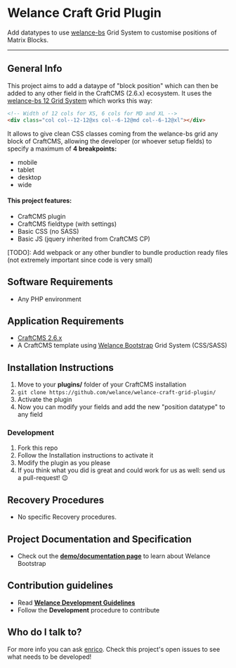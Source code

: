 # Welance Craft Grid Plugin
Add datatypes to use [welance-bs](https://github.com/welance/welance-bs) Grid System to customise positions of Matrix Blocks.

- - -

## General Info

This project aims to add a dataype of "block position" which can then be added to any other field in the CraftCMS (2.6.x) ecosystem.
It uses the [welance-bs 12 Grid System](https://github.com/welance/welance-bs/tree/master/src/sass/welanstrap/layout) which works this way:
```html
<!-- Width of 12 cols for XS, 6 cols for MD and XL -->
<div class="col col--12-12@xs col--6-12@md col--6-12@xl"></div>
```
It allows to give clean CSS classes coming from the welance-bs grid any block of CraftCMS, allowing the developer (or whoever setup fields) to specify a maximum of **4 breakpoints:**
* mobile
* tablet
* desktop
* wide

#### This project features:
* CraftCMS plugin
* CraftCMS fieldtype (with settings)
* Basic CSS (no SASS)
* Basic JS (jquery inherited from CraftCMS CP)

[TODO]: Add webpack or any other bundler to bundle production ready files (not extremely important since code is very small)


## Software Requirements
* Any PHP environment

## Application Requirements

* [CraftCMS 2.6.x](https://craftcms.com/)
* A CraftCMS template using [Welance Bootstrap](https://www.npmjs.com/package/@welance/welance-bs) Grid System (CSS/SASS)

## Installation Instructions

1. Move to your **plugins/** folder of your CraftCMS installation
2. `git clone https://github.com/welance/welance-craft-grid-plugin/`
3. Activate the plugin
4. Now you can modify your fields and add the new "position datatype" to any field

### Development

1. Fork this repo
2. Follow the Installation instructions to activate it
3. Modify the plugin as you please
4. If you think what you did is great and could work for us as well: send us a pull-request! :wink:

## Recovery Procedures
* No specific Recovery procedures.

## Project Documentation and Specification
* Check out the **[demo/documentation page](https://welance.github.io/welance-bs/)** to learn about Welance Bootstrap

## Contribution guidelines

* Read **[Welance Development Guidelines](https://welance-handbook.herokuapp.com/welance-development-guidelines.html)**
* Follow the **Development** procedure to contribute

## Who do I talk to?

For more info you can ask [enrico](https://github.com/ricricucit/).
Check this project's open issues to see what needs to be developed!
